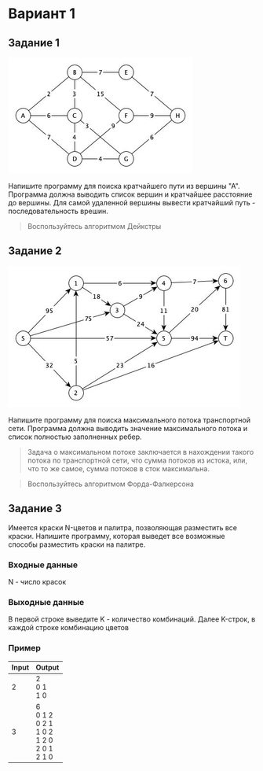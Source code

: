 # Вариант 1

## Задание 1

![Image](dij.jpg)

Напишите программу для поиска кратчайшего пути из вершины "А".
Программа должна выводить список вершин и кратчайшее расстояние до вершины.
Для самой удаленной вершины вывести кратчайший путь - последовательность врешин.

> Воспользуйтесь алгоритмом Дейкстры

## Задание 2

![Image](ford-fulk.jpg)

Напишите программу для поиска максимального потока транспортной сети. Программа должна выводить значение максимального потока и список полностью заполненных ребер.

> Задача о максимальном потоке заключается в нахождении такого потока по транспортной сети, что сумма потоков из истока, или, что то же самое, сумма потоков в сток максимальна.

> Воспользуйтесь алгоритмом Форда-Фалкерсона

## Задание 3

Имеется краски N-цветов и палитра, позволяющая разместить все краски. Напишите программу, которая выведет все возможные способы разместить краски на палитре.

### Входные данные

N - число красок

### Выходные данные

В первой строке выведите K - количество комбинаций. Далее K-строк, в каждой строке комбинацию цветов

### Пример

| Input | Output |
| ----- | ------ |
| 2     | 2 <br> 0 1 <br> 1 0 |
| 3     | 6 <br> 0 1 2 <br> 0 2 1 <br> 1 0 2 <br> 1 2 0 <br> 2 0 1 <br> 2 1 0 |
